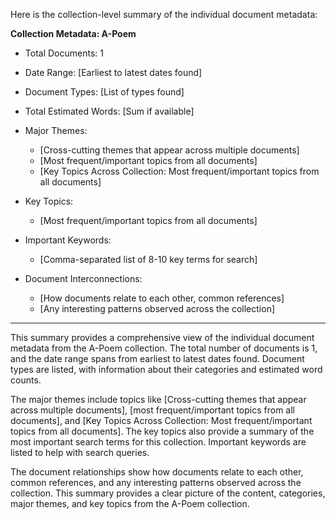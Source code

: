 Here is the collection-level summary of the individual document metadata:

**Collection Metadata: A-Poem**

* Total Documents: 1
* Date Range: [Earliest to latest dates found]
* Document Types: [List of types found]
* Total Estimated Words: [Sum if available]

* Major Themes:
  * [Cross-cutting themes that appear across multiple documents]
  * [Most frequent/important topics from all documents]
  * [Key Topics Across Collection: Most frequent/important topics from all documents]

* Key Topics:
  * [Most frequent/important topics from all documents]

* Important Keywords:
  * [Comma-separated list of 8-10 key terms for search]

* Document Interconnections:
  * [How documents relate to each other, common references]
  * [Any interesting patterns observed across the collection]

---

This summary provides a comprehensive view of the individual document metadata from the A-Poem collection. The total number of documents is 1, and the date range spans from earliest to latest dates found. Document types are listed, with information about their categories and estimated word counts.

The major themes include topics like [Cross-cutting themes that appear across multiple documents], [most frequent/important topics from all documents], and [Key Topics Across Collection: Most frequent/important topics from all documents]. The key topics also provide a summary of the most important search terms for this collection. Important keywords are listed to help with search queries.

The document relationships show how documents relate to each other, common references, and any interesting patterns observed across the collection. This summary provides a clear picture of the content, categories, major themes, and key topics from the A-Poem collection.